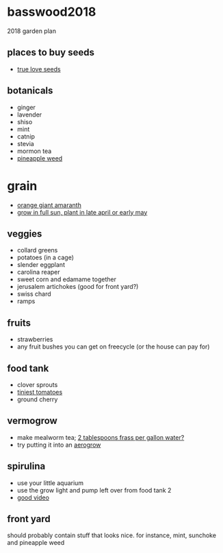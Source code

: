 # basswood2018
2018 garden plan

## places to buy seeds
* [true love seeds](https://trueloveseeds.com/collections/vegetables)

## botanicals
* ginger
* lavender
* shiso
* mint
* catnip
* stevia
* mormon tea
* [pineapple weed](https://growitcookitcanit.com/2011/04/12/forage-it-pineapple-weed-tea/)

# grain
* [orange giant amaranth](https://www.rareseeds.com/orange-giant/)
* [grow in full sun, plant in late april or early may](https://www.saltspringseeds.com/pages/growing-amaranth-and-quinoa-dans-scoop)

## veggies
* collard greens
* potatoes (in a cage)
* slender eggplant
* carolina reaper
* sweet corn and edamame together
* jerusalem artichokes (good for front yard?)
* swiss chard
* ramps

## fruits
* strawberries
* any fruit bushes you can get on freecycle (or the house can pay for)

## food tank
* clover sprouts
* [tiniest tomatoes](https://bestjuicytomatoes.com/the-worlds-smallest-tomato/)
* ground cherry

## vermogrow
* make mealworm tea; [2 tablespoons frass per gallon water?](https://www.youtube.com/watch?v=DhncM4eVgGY)
* try putting it into an [aerogrow](https://www.amazon.com/AeroGarden-Extra-Gourmet-Herb-Seed/dp/B00L8LTH54/ref=sr_1_5?ie=UTF8&qid=1517302452&sr=8-5&keywords=aerogrow)


## spirulina
* use your little aquarium
* use the grow light and pump left over from food tank 2
* [good video](https://www.youtube.com/watch?v=ymWuUM2elcg)

## front yard
should probably contain stuff that looks nice.  for instance, mint, sunchoke and pineapple weed
